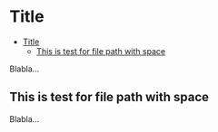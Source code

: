 # Title

<!--ts-->
* [Title](#title)
   * [This is test for file path with space](#this-is-test-for-file-path-with-space)
<!--te-->

Blabla...

## This is test for file path with space

Blabla...
